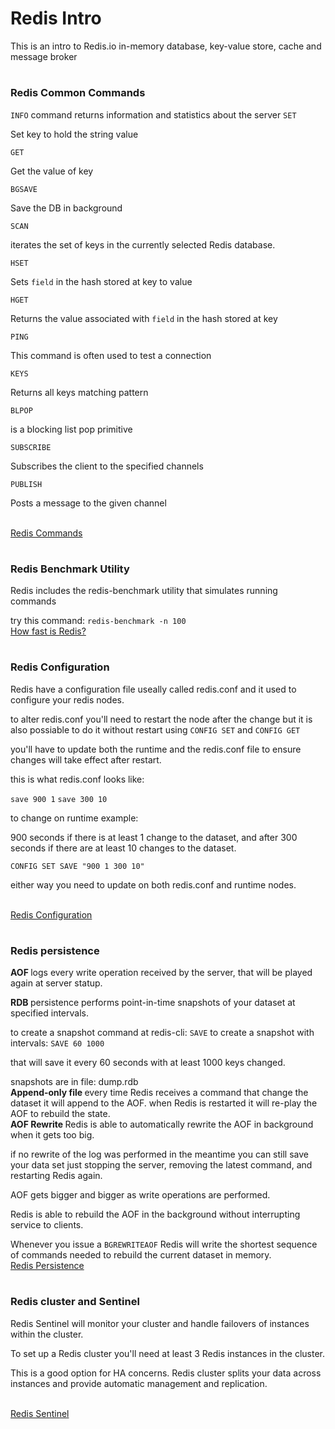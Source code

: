 # Redis Intro
<p>This is an intro to Redis.io in-memory database, key-value store, cache and message broker</p>

#

### Redis Common Commands
`INFO` command returns information and statistics about the server
`SET` <p>Set key to hold the string value</p>
`GET` <p>Get the value of key</p>
`BGSAVE` <p>Save the DB in background</p>
`SCAN` <p>iterates the set of keys in the currently selected Redis database.</p>
`HSET` <p>Sets `field` in the hash stored at key to value</p>
`HGET` <p>Returns the value associated with `field` in the hash stored at key</p>
`PING` <p>This command is often used to test a connection</p>
`KEYS` <p>Returns all keys matching pattern</p>
`BLPOP` <p>is a blocking list pop primitive</p>
`SUBSCRIBE` <p>Subscribes the client to the specified channels</p>
`PUBLISH` <p>Posts a message to the given channel</p>
</br>
<a href="https://redis.io/commands">Redis Commands</a> 

#

<h3>Redis Benchmark Utility</h3>
Redis includes the redis-benchmark utility that simulates running commands

try this command: `redis-benchmark -n 100`
</br>
<a href="https://redis.io/topics/benchmarks#how-fast-is-redis">How fast is Redis?</a> 

#

### Redis Configuration
Redis have a configuration file useally called redis.conf and it used to configure your redis nodes.

to alter redis.conf you'll need to restart the node after the change but it is also possiable to do it without restart using `CONFIG SET` and `CONFIG GET`

you'll have to update both the runtime and the redis.conf file to ensure changes will take effect after restart.

this is what redis.conf looks like:

`save 900 1`
`save 300 10`

to change on runtime example:

900 seconds if there is at least 1 change to the dataset, and after 300 seconds if there are at least 10 changes to the dataset.

`CONFIG SET SAVE "900 1 300 10"`

either way you need to update on both redis.conf and runtime nodes.

</br>
<a href="https://redis.io/topics/config">Redis Configuration</a> 

#

### Redis persistence
<strong>AOF </strong>logs every write operation received by the server, that will be played again at server statup.

<strong>RDB </strong>persistence performs point-in-time snapshots of your dataset at specified intervals.

to create a snapshot command at redis-cli: `SAVE`
to create a snapshot with intervals: `SAVE 60 1000`

that will save it every 60 seconds with at least 1000 keys changed.

snapshots are in file: dump.rdb
</br>
<strong>Append-only file </strong>every time Redis receives a command that change the dataset it will append to the AOF.
when Redis is restarted it will re-play the AOF to rebuild the state.
</br>
<strong>AOF Rewrite </strong>Redis is able to automatically rewrite the AOF in background when it gets too big.

if no rewrite of the log was performed in the meantime you can still save your data set just stopping the server, removing the latest command, and restarting Redis again.

AOF gets bigger and bigger as write operations are performed.

Redis is able to rebuild the AOF in the background without interrupting service to clients.

Whenever you issue a `BGREWRITEAOF` Redis will write the shortest sequence of commands needed to rebuild the current dataset in memory.
</br>
<a href="https://redis.io/topics/persistence">Redis Persistence</a>

#

### Redis cluster and Sentinel
Redis Sentinel will monitor your cluster and handle failovers of instances within the cluster.

To set up a Redis cluster you'll need at least 3 Redis instances in the cluster.

This is a good option for HA concerns.
Redis cluster splits your data across instances and provide automatic management and replication.

</br>
<a href="https://redis.io/topics/sentinel">Redis Sentinel</a> 
